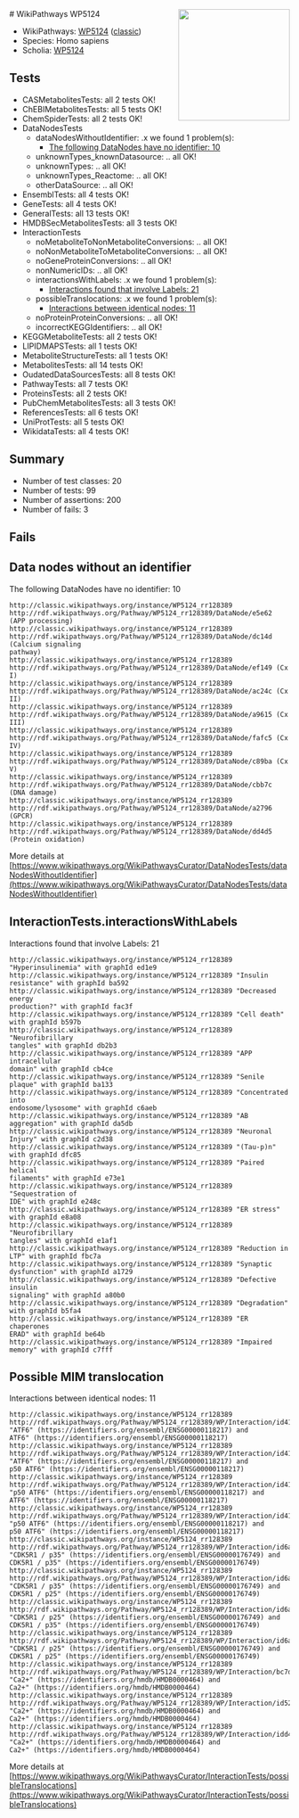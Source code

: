 <img style="float: right; width: 200px" src="https://upload.wikimedia.org/wikipedia/commons/thumb/8/83/Wplogo_with_text_500.png/640px-Wplogo_with_text_500.png" />
# WikiPathways WP5124

* WikiPathways: [WP5124](https://wikipathways.org/pathways/WP5124) ([classic](https://classic.wikipathways.org/instance/WP5124))
* Species: Homo sapiens
* Scholia: [WP5124](https://scholia.toolforge.org/wikipathways/WP5124)
## Tests
* CASMetabolitesTests: all 2 tests OK!
* ChEBIMetabolitesTests: all 5 tests OK!
* ChemSpiderTests: all 2 tests OK!
* DataNodesTests
    * dataNodesWithoutIdentifier: .x we found 1 problem(s):
        * [The following DataNodes have no identifier: 10](#8792c490)
    * unknownTypes_knownDatasource: .. all OK!
    * unknownTypes: .. all OK!
    * unknownTypes_Reactome: .. all OK!
    * otherDataSource: .. all OK!
* EnsemblTests: all 4 tests OK!
* GeneTests: all 4 tests OK!
* GeneralTests: all 13 tests OK!
* HMDBSecMetabolitesTests: all 3 tests OK!
* InteractionTests
    * noMetaboliteToNonMetaboliteConversions: .. all OK!
    * noNonMetaboliteToMetaboliteConversions: .. all OK!
    * noGeneProteinConversions: .. all OK!
    * nonNumericIDs: .. all OK!
    * interactionsWithLabels: .x we found 1 problem(s):
        * [Interactions found that involve Labels: 21](#fe97a8d8)
    * possibleTranslocations: .x we found 1 problem(s):
        * [Interactions between identical nodes: 11](#661ebeeb)
    * noProteinProteinConversions: .. all OK!
    * incorrectKEGGIdentifiers: .. all OK!
* KEGGMetaboliteTests: all 2 tests OK!
* LIPIDMAPSTests: all 1 tests OK!
* MetaboliteStructureTests: all 1 tests OK!
* MetabolitesTests: all 14 tests OK!
* OudatedDataSourcesTests: all 8 tests OK!
* PathwayTests: all 7 tests OK!
* ProteinsTests: all 2 tests OK!
* PubChemMetabolitesTests: all 3 tests OK!
* ReferencesTests: all 6 tests OK!
* UniProtTests: all 5 tests OK!
* WikidataTests: all 4 tests OK!


## Summary

* Number of test classes: 20
* Number of tests: 99
* Number of assertions: 200
* Number of fails: 3

## Fails

<a name="8792c490" />

## Data nodes without an identifier

The following DataNodes have no identifier: 10
```
http://classic.wikipathways.org/instance/WP5124_rr128389 http://rdf.wikipathways.org/Pathway/WP5124_rr128389/DataNode/e5e62 (APP processing)
http://classic.wikipathways.org/instance/WP5124_rr128389 http://rdf.wikipathways.org/Pathway/WP5124_rr128389/DataNode/dc14d (Calcium signaling 
pathway)
http://classic.wikipathways.org/instance/WP5124_rr128389 http://rdf.wikipathways.org/Pathway/WP5124_rr128389/DataNode/ef149 (Cx I)
http://classic.wikipathways.org/instance/WP5124_rr128389 http://rdf.wikipathways.org/Pathway/WP5124_rr128389/DataNode/ac24c (Cx II)
http://classic.wikipathways.org/instance/WP5124_rr128389 http://rdf.wikipathways.org/Pathway/WP5124_rr128389/DataNode/a9615 (Cx III)
http://classic.wikipathways.org/instance/WP5124_rr128389 http://rdf.wikipathways.org/Pathway/WP5124_rr128389/DataNode/fafc5 (Cx IV)
http://classic.wikipathways.org/instance/WP5124_rr128389 http://rdf.wikipathways.org/Pathway/WP5124_rr128389/DataNode/c89ba (Cx V)
http://classic.wikipathways.org/instance/WP5124_rr128389 http://rdf.wikipathways.org/Pathway/WP5124_rr128389/DataNode/cbb7c (DNA damage)
http://classic.wikipathways.org/instance/WP5124_rr128389 http://rdf.wikipathways.org/Pathway/WP5124_rr128389/DataNode/a2796 (GPCR)
http://classic.wikipathways.org/instance/WP5124_rr128389 http://rdf.wikipathways.org/Pathway/WP5124_rr128389/DataNode/dd4d5 (Protein oxidation)
```

More details at [https://www.wikipathways.org/WikiPathwaysCurator/DataNodesTests/dataNodesWithoutIdentifier](https://www.wikipathways.org/WikiPathwaysCurator/DataNodesTests/dataNodesWithoutIdentifier)

<a name="fe97a8d8" />

## InteractionTests.interactionsWithLabels

Interactions found that involve Labels: 21
```
http://classic.wikipathways.org/instance/WP5124_rr128389 "Hyperinsulinemia" with graphId ed1e9
http://classic.wikipathways.org/instance/WP5124_rr128389 "Insulin resistance" with graphId ba592
http://classic.wikipathways.org/instance/WP5124_rr128389 "Decreased energy 
production?" with graphId fac3f
http://classic.wikipathways.org/instance/WP5124_rr128389 "Cell death" with graphId b597b
http://classic.wikipathways.org/instance/WP5124_rr128389 "Neurofibrillary 
tangles" with graphId db2b3
http://classic.wikipathways.org/instance/WP5124_rr128389 "APP intracellular 
domain" with graphId cb4ce
http://classic.wikipathways.org/instance/WP5124_rr128389 "Senile plaque" with graphId ba133
http://classic.wikipathways.org/instance/WP5124_rr128389 "Concentrated into
endosome/lysosome" with graphId c6aeb
http://classic.wikipathways.org/instance/WP5124_rr128389 "AB aggregation" with graphId da5db
http://classic.wikipathways.org/instance/WP5124_rr128389 "Neuronal Injury" with graphId c2d38
http://classic.wikipathways.org/instance/WP5124_rr128389 "(Tau-p)n" with graphId dfc85
http://classic.wikipathways.org/instance/WP5124_rr128389 "Paired helical 
filaments" with graphId e73e1
http://classic.wikipathways.org/instance/WP5124_rr128389 "Sequestration of 
IDE" with graphId e248c
http://classic.wikipathways.org/instance/WP5124_rr128389 "ER stress" with graphId e8a08
http://classic.wikipathways.org/instance/WP5124_rr128389 "Neurofibrillary
tangles" with graphId e1af1
http://classic.wikipathways.org/instance/WP5124_rr128389 "Reduction in LTP" with graphId fbc7a
http://classic.wikipathways.org/instance/WP5124_rr128389 "Synaptic dysfunction" with graphId a1729
http://classic.wikipathways.org/instance/WP5124_rr128389 "Defective insulin 
signaling" with graphId a80b0
http://classic.wikipathways.org/instance/WP5124_rr128389 "Degradation" with graphId b5fa4
http://classic.wikipathways.org/instance/WP5124_rr128389 "ER chaperones
ERAD" with graphId be64b
http://classic.wikipathways.org/instance/WP5124_rr128389 "Impaired memory" with graphId c7fff
```

<a name="661ebeeb" />

## Possible MIM translocation

Interactions between identical nodes: 11
```
http://classic.wikipathways.org/instance/WP5124_rr128389 http://rdf.wikipathways.org/Pathway/WP5124_rr128389/WP/Interaction/id41e74657 "ATF6" (https://identifiers.org/ensembl/ENSG00000118217) and 
ATF6" (https://identifiers.org/ensembl/ENSG00000118217)
http://classic.wikipathways.org/instance/WP5124_rr128389 http://rdf.wikipathways.org/Pathway/WP5124_rr128389/WP/Interaction/id41e74657 "ATF6" (https://identifiers.org/ensembl/ENSG00000118217) and 
p50 ATF6" (https://identifiers.org/ensembl/ENSG00000118217)
http://classic.wikipathways.org/instance/WP5124_rr128389 http://rdf.wikipathways.org/Pathway/WP5124_rr128389/WP/Interaction/id41e74657 "p50 ATF6" (https://identifiers.org/ensembl/ENSG00000118217) and 
ATF6" (https://identifiers.org/ensembl/ENSG00000118217)
http://classic.wikipathways.org/instance/WP5124_rr128389 http://rdf.wikipathways.org/Pathway/WP5124_rr128389/WP/Interaction/id41e74657 "p50 ATF6" (https://identifiers.org/ensembl/ENSG00000118217) and 
p50 ATF6" (https://identifiers.org/ensembl/ENSG00000118217)
http://classic.wikipathways.org/instance/WP5124_rr128389 http://rdf.wikipathways.org/Pathway/WP5124_rr128389/WP/Interaction/id6ab9bac4 "CDK5R1 / p35" (https://identifiers.org/ensembl/ENSG00000176749) and 
CDK5R1 / p35" (https://identifiers.org/ensembl/ENSG00000176749)
http://classic.wikipathways.org/instance/WP5124_rr128389 http://rdf.wikipathways.org/Pathway/WP5124_rr128389/WP/Interaction/id6ab9bac4 "CDK5R1 / p35" (https://identifiers.org/ensembl/ENSG00000176749) and 
CDK5R1 / p25" (https://identifiers.org/ensembl/ENSG00000176749)
http://classic.wikipathways.org/instance/WP5124_rr128389 http://rdf.wikipathways.org/Pathway/WP5124_rr128389/WP/Interaction/id6ab9bac4 "CDK5R1 / p25" (https://identifiers.org/ensembl/ENSG00000176749) and 
CDK5R1 / p35" (https://identifiers.org/ensembl/ENSG00000176749)
http://classic.wikipathways.org/instance/WP5124_rr128389 http://rdf.wikipathways.org/Pathway/WP5124_rr128389/WP/Interaction/id6ab9bac4 "CDK5R1 / p25" (https://identifiers.org/ensembl/ENSG00000176749) and 
CDK5R1 / p25" (https://identifiers.org/ensembl/ENSG00000176749)
http://classic.wikipathways.org/instance/WP5124_rr128389 http://rdf.wikipathways.org/Pathway/WP5124_rr128389/WP/Interaction/bc7d3 "Ca2+" (https://identifiers.org/hmdb/HMDB0000464) and 
Ca2+" (https://identifiers.org/hmdb/HMDB0000464)
http://classic.wikipathways.org/instance/WP5124_rr128389 http://rdf.wikipathways.org/Pathway/WP5124_rr128389/WP/Interaction/id5225f92c "Ca2+" (https://identifiers.org/hmdb/HMDB0000464) and 
Ca2+" (https://identifiers.org/hmdb/HMDB0000464)
http://classic.wikipathways.org/instance/WP5124_rr128389 http://rdf.wikipathways.org/Pathway/WP5124_rr128389/WP/Interaction/idd4f5d70a "Ca2+" (https://identifiers.org/hmdb/HMDB0000464) and 
Ca2+" (https://identifiers.org/hmdb/HMDB0000464)
```

More details at [https://www.wikipathways.org/WikiPathwaysCurator/InteractionTests/possibleTranslocations](https://www.wikipathways.org/WikiPathwaysCurator/InteractionTests/possibleTranslocations)

